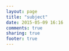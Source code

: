 ```yaml
---
layout: page
title: "subject"
date: 2015-05-09 16:16
comments: true
sharing: true
footer: true
---
```

